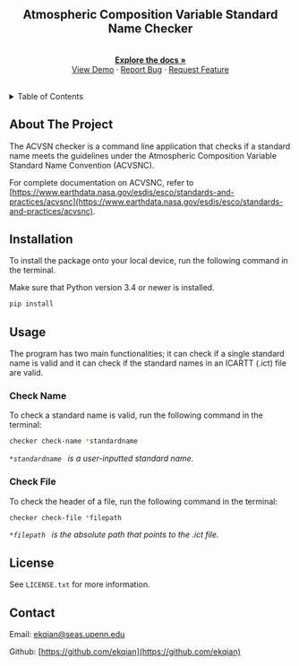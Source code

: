 


<!-- PROJECT LOGO -->
<div align="center">

<h2 align="center">Atmospheric Composition Variable Standard Name Checker</h2>

  <p align="center">
    <br />
    <a href="https://github.com/ekqian/acvsn-checker"><strong>Explore the docs »</strong></a>
    <br />
    <a href="https://github.com/ekqian/acvsn-checker">View Demo</a>
    ·
    <a href="https://github.com/ekqian/acvsn-checker/issues">Report Bug</a>
    ·
    <a href="https://github.com/ekqian/acvsn-checker/issues">Request Feature</a>
    <br /><br />
  </p>
</div>



<!-- TABLE OF CONTENTS -->
<details>
  <summary>Table of Contents</summary>
  <ol>
    <li>
      <a href="#about-the-project">About The Project</a>
    </li>
    <li><a href="#installation">Installation</a></li>
    <li>
      <a href="#usage">Usage</a>
      <ul>
        <li><a href="#check-name">Check Name</a></li>
        <li><a href="#check-file">Check File</a></li>
      </ul>
    </li>
    <li><a href="#license">License</a></li>
    <li><a href="#contact">Contact</a></li>
  </ol>
</details>



<!-- ABOUT THE PROJECT -->
## About The Project

The ACVSN checker is a command line application that checks if a standard name meets the guidelines under the Atmospheric Composition Variable Standard Name Convention (ACVSNC). 

For complete documentation on ACVSNC, refer to [https://www.earthdata.nasa.gov/esdis/esco/standards-and-practices/acvsnc](https://www.earthdata.nasa.gov/esdis/esco/standards-and-practices/acvsnc). 



<!-- Installation -->
## Installation

To install the package onto your local device, run the following command in the terminal.

Make sure that Python version 3.4 or newer is installed.

   ```sh
   pip install
   ```


<!-- USAGE EXAMPLES -->
## Usage

The program has two main functionalities; it can check if a single standard name is valid and it can check if the standard names in an ICARTT (.ict) file are valid.

### Check Name
To check a standard name is valid, run the following command in the terminal:

```sh
checker check-name *standardname
   ```
*`*standardname
` is a user-inputted standard name.*

### Check File
To check the header of a file, run the following command in the terminal:

```sh
checker check-file *filepath
   ```
*`*filepath
` is the absolute path that points to the .ict file.*



<!-- LICENSE -->
## License

See `LICENSE.txt` for more information.



<!-- CONTACT -->
## Contact

Email: [ekqian@seas.upenn.edu](ekqian@seas.upenn.edu)

Github: [https://github.com/ekqian](https://github.com/ekqian)




<!-- MARKDOWN LINKS & IMAGES -->
<!-- https://www.markdownguide.org/basic-syntax/#reference-style-links -->
[contributors-shield]: https://img.shields.io/github/contributors/github_username/repo_name.svg?style=for-the-badge
[contributors-url]: https://github.com/github_username/repo_name/graphs/contributors
[forks-shield]: https://img.shields.io/github/forks/github_username/repo_name.svg?style=for-the-badge
[forks-url]: https://github.com/github_username/repo_name/network/members
[stars-shield]: https://img.shields.io/github/stars/github_username/repo_name.svg?style=for-the-badge
[stars-url]: https://github.com/github_username/repo_name/stargazers
[issues-shield]: https://img.shields.io/github/issues/github_username/repo_name.svg?style=for-the-badge
[issues-url]: https://github.com/github_username/repo_name/issues
[license-shield]: https://img.shields.io/github/license/github_username/repo_name.svg?style=for-the-badge
[license-url]: https://github.com/github_username/repo_name/blob/master/LICENSE.txt
[linkedin-shield]: https://img.shields.io/badge/-LinkedIn-black.svg?style=for-the-badge&logo=linkedin&colorB=555
[linkedin-url]: https://linkedin.com/in/linkedin_username
[product-screenshot]: images/screenshot.png
[Next.js]: https://img.shields.io/badge/next.js-000000?style=for-the-badge&logo=nextdotjs&logoColor=white
[Next-url]: https://nextjs.org/
[React.js]: https://img.shields.io/badge/React-20232A?style=for-the-badge&logo=react&logoColor=61DAFB
[React-url]: https://reactjs.org/
[Vue.js]: https://img.shields.io/badge/Vue.js-35495E?style=for-the-badge&logo=vuedotjs&logoColor=4FC08D
[Vue-url]: https://vuejs.org/
[Angular.io]: https://img.shields.io/badge/Angular-DD0031?style=for-the-badge&logo=angular&logoColor=white
[Angular-url]: https://angular.io/
[Svelte.dev]: https://img.shields.io/badge/Svelte-4A4A55?style=for-the-badge&logo=svelte&logoColor=FF3E00
[Svelte-url]: https://svelte.dev/
[Laravel.com]: https://img.shields.io/badge/Laravel-FF2D20?style=for-the-badge&logo=laravel&logoColor=white
[Laravel-url]: https://laravel.com
[Bootstrap.com]: https://img.shields.io/badge/Bootstrap-563D7C?style=for-the-badge&logo=bootstrap&logoColor=white
[Bootstrap-url]: https://getbootstrap.com
[JQuery.com]: https://img.shields.io/badge/jQuery-0769AD?style=for-the-badge&logo=jquery&logoColor=white
[JQuery-url]: https://jquery.com 
